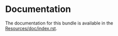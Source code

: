 Documentation
=============

The documentation for this bundle is available in the [Resources/doc/index.rst](https://github.com/genouest/GenouestBlastBundle/blob/master/Resources/doc/index.rst).
